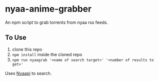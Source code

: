 # nyaa-anime-grabber
An npm script to grab torrents from nyaa rss feeds.

## To Use

1. clone this repo
2.  `npm install` inside the cloned repo
3. `npm run nyaagrab '<name of search target>' '<number of results to get>'`

Uses [Nyaapi](https://github.com/Kylart/Nyaapi) to search.
